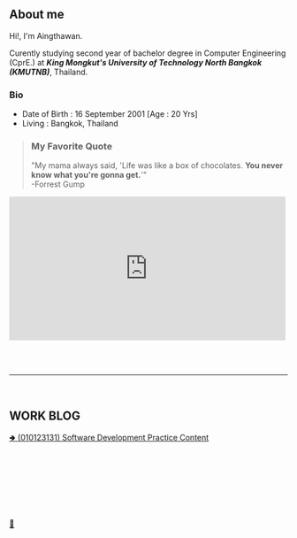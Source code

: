 ## About me

Hi!, I'm Aingthawan.

Curently studying second year of bachelor degree in Computer Engineering (CprE.)
at ***King Mongkut's University of Technology North Bangkok (KMUTNB)***, Thailand.

### Bio

- Date of Birth : 16 September 2001 [Age : 20 Yrs]
- Living : Bangkok, Thailand 


>### My Favorite Quote
>
>"My mama always said, 'Life was like a box of chocolates. **You never know what you're gonna get.**'" \
>-Forrest Gump

<iframe width="500" height="260" src="https://www.youtube.com/embed/egkrxkiUnoo" title="YouTube video player" frameborder="0" allow="accelerometer; autoplay; clipboard-write; encrypted-media; gyroscope; picture-in-picture" allowfullscreen></iframe>

<br/><br/>

* * *


<br/>

## WORK BLOG

[🢂 (010123131) Software Development Practice Content](./softwaredev_content_index.md)


<br/><br/><br/><br/><br/><br/><br/>
[🍦](another-page.md)
